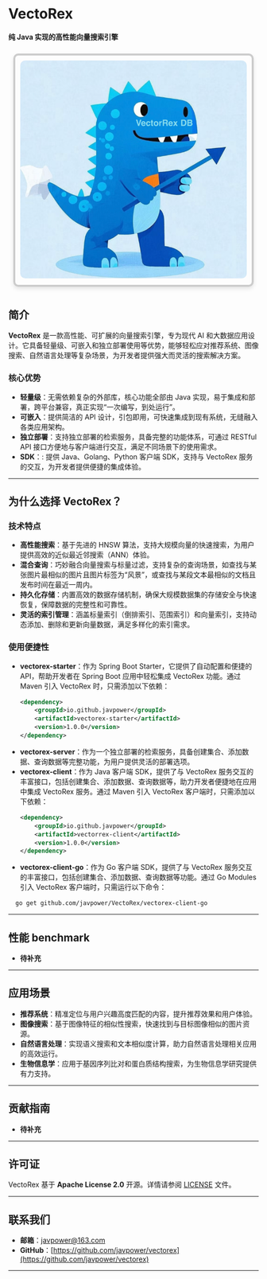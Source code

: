 # **VectoRex**

**纯 Java 实现的高性能向量搜索引擎**

<div style="display: inline-block; border: 4px solid #ccc; border-radius: 10px; box-shadow: 0 4px 8px rgba(0, 0, 0, 0.1); margin: 10px; padding: 10px;">
  <img src="./image/logo.png" alt="VectoRex" style="border-radius: 10px;" />
</div>

## **简介**

**VectoRex** 是一款高性能、可扩展的向量搜索引擎，专为现代 AI 和大数据应用设计。它具备轻量级、可嵌入和独立部署使用等优势，能够轻松应对推荐系统、图像搜索、自然语言处理等复杂场景，为开发者提供强大而灵活的搜索解决方案。

### 核心优势

- **轻量级**：无需依赖复杂的外部库，核心功能全部由 Java 实现，易于集成和部署，跨平台兼容，真正实现“一次编写，到处运行”。
- **可嵌入**：提供简洁的 API 设计，引包即用，可快速集成到现有系统，无缝融入各类应用架构。
- **独立部署**：支持独立部署的检索服务，具备完整的功能体系，可通过 RESTful API 接口方便地与客户端进行交互，满足不同场景下的使用需求。
- **SDK**：: 提供 Java、Golang、Python 客户端 SDK，支持与 VectoRex 服务的交互，为开发者提供便捷的集成体验。

---

## **为什么选择 VectoRex？**

### **技术特点**

- **高性能搜索**：基于先进的 HNSW 算法，支持大规模向量的快速搜索，为用户提供高效的近似最近邻搜索（ANN）体验。
- **混合查询**：巧妙融合向量搜索与标量过滤，支持复杂的查询场景，如查找与某张图片最相似的图片且图片标签为“风景”，或查找与某段文本最相似的文档且发布时间在最近一周内。
- **持久化存储**：内置高效的数据存储机制，确保大规模数据集的存储安全与快速恢复，保障数据的完整性和可靠性。
- **灵活的索引管理**：涵盖标量索引（倒排索引、范围索引）和向量索引，支持动态添加、删除和更新向量数据，满足多样化的索引需求。

### **使用便捷性**

- **vectorex-starter**：作为 Spring Boot Starter，它提供了自动配置和便捷的 API，帮助开发者在 Spring Boot 应用中轻松集成 VectoRex 功能。通过 Maven 引入 VectoRex 时，只需添加以下依赖：
  ```xml
  <dependency>
      <groupId>io.github.javpower</groupId>
      <artifactId>vectorex-starter</artifactId>
      <version>1.0.0</version>
  </dependency>
  ```
- **vectorex-server**：作为一个独立部署的检索服务，具备创建集合、添加数据、查询数据等完整功能，为用户提供灵活的部署选项。
- **vectorex-client**：作为 Java 客户端 SDK，提供了与 VectoRex 服务交互的丰富接口，包括创建集合、添加数据、查询数据等，助力开发者便捷地在应用中集成 VectoRex 服务。通过 Maven 引入 VectoRex 客户端时，只需添加以下依赖：
  ```xml
  <dependency>
      <groupId>io.github.javpower</groupId>
      <artifactId>vectorrex-client</artifactId>
      <version>1.0.0</version>
  </dependency>
  ```
- **vectorex-client-go**：作为 Go 客户端 SDK，提供了与 VectoRex 服务交互的丰富接口，包括创建集合、添加数据、查询数据等功能。通过 Go Modules 引入 VectoRex 客户端时，只需运行以下命令：
```bash
  go get github.com/javpower/VectoRex/vectorex-client-go
  ```
---

## **性能 benchmark**

- **待补充**

---

## **应用场景**

- **推荐系统**：精准定位与用户兴趣高度匹配的内容，提升推荐效果和用户体验。
- **图像搜索**：基于图像特征的相似性搜索，快速找到与目标图像相似的图片资源。
- **自然语言处理**：实现语义搜索和文本相似度计算，助力自然语言处理相关应用的高效运行。
- **生物信息学**：应用于基因序列比对和蛋白质结构搜索，为生物信息学研究提供有力支持。

---

## **贡献指南**

- **待补充**

---

## **许可证**

VectoRex 基于 **Apache License 2.0** 开源。详情请参阅 [LICENSE](LICENSE) 文件。

---

## **联系我们**

- **邮箱**：javpower@163.com
- **GitHub**：[https://github.com/javpower/vectorex](https://github.com/javpower/vectorex)

---